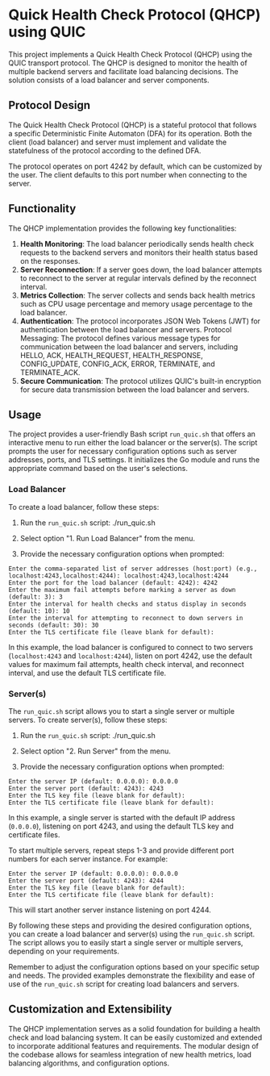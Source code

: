 # Quick Health Check Protocol (QHCP) using QUIC

This project implements a Quick Health Check Protocol (QHCP) using the QUIC transport protocol. The QHCP is designed to monitor the health of multiple backend servers and facilitate load balancing decisions. The solution consists of a load balancer and server components.

## Protocol Design

The Quick Health Check Protocol (QHCP) is a stateful protocol that follows a specific Deterministic Finite Automaton (DFA) for its operation. Both the client (load balancer) and server must implement and validate the statefulness of the protocol according to the defined DFA.

The protocol operates on port 4242 by default, which can be customized by the user. The client defaults to this port number when connecting to the server.

## Functionality

The QHCP implementation provides the following key functionalities:

1. **Health Monitoring**: The load balancer periodically sends health check requests to the backend servers and monitors their health status based on the responses.
2. **Server Reconnection**: If a server goes down, the load balancer attempts to reconnect to the server at regular intervals defined by the reconnect interval.
3. **Metrics Collection**: The server collects and sends back health metrics such as CPU usage percentage and memory usage percentage to the load balancer.
4. **Authentication**: The protocol incorporates JSON Web Tokens (JWT) for authentication between the load balancer and servers.
Protocol Messaging: The protocol defines various message types for communication between the load balancer and servers, including HELLO, ACK, HEALTH_REQUEST, HEALTH_RESPONSE, CONFIG_UPDATE, CONFIG_ACK, ERROR, TERMINATE, and TERMINATE_ACK.
5. **Secure Communication**: The protocol utilizes QUIC's built-in encryption for secure data transmission between the load balancer and servers.

## Usage

The project provides a user-friendly Bash script `run_quic.sh` that offers an interactive menu to run either the load balancer or the server(s). The script prompts the user for necessary configuration options such as server addresses, ports, and TLS settings. It initializes the Go module and runs the appropriate command based on the user's selections.

### Load Balancer

To create a load balancer, follow these steps:

1. Run the `run_quic.sh` script:
./run_quic.sh

2. Select option "1. Run Load Balancer" from the menu.

3. Provide the necessary configuration options when prompted:

```
Enter the comma-separated list of server addresses (host:port) (e.g., localhost:4243,localhost:4244): localhost:4243,localhost:4244
Enter the port for the load balancer (default: 4242): 4242
Enter the maximum fail attempts before marking a server as down (default: 3): 3
Enter the interval for health checks and status display in seconds (default: 10): 10
Enter the interval for attempting to reconnect to down servers in seconds (default: 30): 30
Enter the TLS certificate file (leave blank for default):
```
In this example, the load balancer is configured to connect to two servers (`localhost:4243` and `localhost:4244`), listen on port 4242, use the default values for maximum fail attempts, health check interval, and reconnect interval, and use the default TLS certificate file.

### Server(s)

The `run_quic.sh` script allows you to start a single server or multiple servers. To create server(s), follow these steps:

1. Run the `run_quic.sh` script:
./run_quic.sh

2. Select option "2. Run Server" from the menu.

3. Provide the necessary configuration options when prompted:
```
Enter the server IP (default: 0.0.0.0): 0.0.0.0
Enter the server port (default: 4243): 4243
Enter the TLS key file (leave blank for default):
Enter the TLS certificate file (leave blank for default):
```
In this example, a single server is started with the default IP address (`0.0.0.0`), listening on port 4243, and using the default TLS key and certificate files.

To start multiple servers, repeat steps 1-3 and provide different port numbers for each server instance. For example:
```
Enter the server IP (default: 0.0.0.0): 0.0.0.0
Enter the server port (default: 4243): 4244
Enter the TLS key file (leave blank for default):
Enter the TLS certificate file (leave blank for default):
```
This will start another server instance listening on port 4244.

By following these steps and providing the desired configuration options, you can create a load balancer and server(s) using the `run_quic.sh` script. The script allows you to easily start a single server or multiple servers, depending on your requirements.

Remember to adjust the configuration options based on your specific setup and needs. The provided examples demonstrate the flexibility and ease of use of the `run_quic.sh` script for creating load balancers and servers.

## Customization and Extensibility

The QHCP implementation serves as a solid foundation for building a health check and load balancing system. It can be easily customized and extended to incorporate additional features and requirements. The modular design of the codebase allows for seamless integration of new health metrics, load balancing algorithms, and configuration options.

